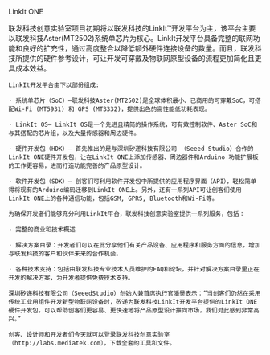 LinkIt ONE

联发科技创意实验室项目初期将以联发科技的LinkIt™开发平台为主，该平台主要以联发科技Aster(MT2502)系统单芯片为核心。LinkIt开发平台具备完整的联网功能和良好的扩充性，通过高度整合以降低额外硬件连接设备的数量。而且，联发科技所提供的硬件参考设计，可让开发可穿戴及物联网原型设备的流程更加简化且更具成本效益。

    LinkIt开发平台由下以部份组成:

    · 系统单芯片（SoC）—联发科技Aster(MT2502)是全球体积最小、已商用的可穿戴SoC，可搭配Wi-Fi (MT5931) 和 GPS (MT3332)，提供出色的高性能低功耗表现。

    · LinkIt OS— LinkIt OS是一个先进且精简的操作系统，可有效控制软件、Aster SoC和与其搭配的芯片组，以及大量传感器和周边硬件。

    · 硬件开发包（HDK）— 首先推出的是与深圳矽递科技有限公司 （Seeed Studio）合作的LinkIt ONE硬件开发包，让在LinkIt ONE上添加传感器、周边器件和Arduino 功能扩展板的工作更容易，进而打造功能完善的产品原型设计。

    · 软件开发包（SDK）— 创客们可利用软件开发包中所提供的应用程序界面（API），轻松简单得将现有的Arduino编码迁移到LinkIt ONE上。另外，还有一系列API可让创客们使用LinkIt ONE上的各种通信功能，包括GSM, GPRS, Bluetooth和Wi-Fi等。

    为确保开发者们能够充分利用LinkIt平台，联发科技创意实验室提供一系列服务，包括：

    · 完整的商业和技术概述

    · 解决方案目录：开发者们可以在此分享他们有关产品设备、应用程序和服务方面的信息，增加与联发科技的客户和伙伴未来的合作机会。

    · 各种技术支持：包括由联发科技专业技术人员维护的FAQ和论坛，并针对解决方案目录里正在开发的解决方案，为开发者提供免费技术支持。

    深圳矽递科技有限公司（SeeedStudio）创始人兼首席执行官潘昊表示：“当创客们仍然在采用传统工业用组件开发新型物联网设备时，矽递为联发科技LinkIt开发平台提供的LinkIt ONE 硬件开发包，可以帮助创客们更容易、更快速地将产品原型设计推向市场，我们对此感到非常高兴。”

    创客、设计师和开发者们今天就可以登录联发科技创意实验室（http://labs.mediatek.com），下载全套的工具和文件。
